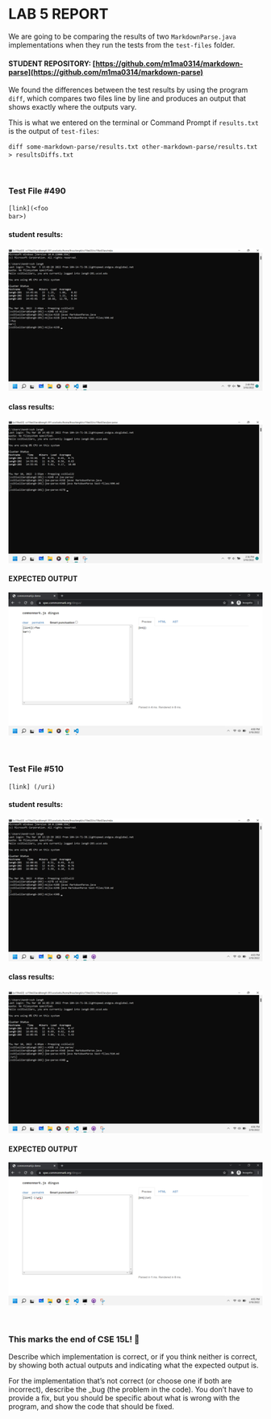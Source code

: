 # **LAB 5 REPORT**


We are going to be comparing the results of two `MarkdownParse.java` implementations when they run the tests from the `test-files` folder.

#### **STUDENT REPOSITORY:** [https://github.com/m1ma0314/markdown-parse](https://github.com/m1ma0314/markdown-parse)

We found the differences between the test results by using the program `diff`, which compares two files line by line and produces an output that shows exactly where the outputs vary.

This is what we entered on the terminal or Command Prompt if `results.txt` is the output of `test-files`:
```
diff some-markdown-parse/results.txt other-markdown-parse/results.txt > resultsDiffs.txt
```
<br/>

### **Test File #490**
```
[link](<foo
bar>)
```
#### **student results:** 
![image](Screenshot2022-03-10144940.png)

#### **class results:** 
![image](Screenshot2022-03-10145629.png)

#### **EXPECTED OUTPUT** 
![image](Screenshot2022-03-10160011.png)



<br/>

### **Test File #510**
```
[link] (/uri)
```

#### **student results:** 
![image](Screenshot2022-03-10160354.png)

#### **class results:** 
![image](Screenshot2022-03-10160617.png)

#### **EXPECTED OUTPUT** 
![image](Screenshot2022-03-10160512.png)

<br/>

### This marks the end of CSE 15L! 🎉

Describe which implementation is correct, or if you think neither is correct, by showing both actual outputs and indicating what the expected output is.

For the implementation that’s not correct (or choose one if both are incorrect), describe the _bug (the problem in the code). You don’t have to provide a fix, but you should be specific about what is wrong with the program, and show the code that should be fixed.
